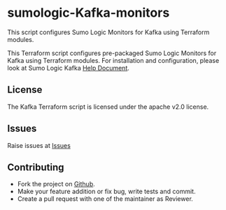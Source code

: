 # sumologic-Kafka-monitors

This script configures Sumo Logic Monitors for Kafka using Terraform modules.

This Terraform script configures pre-packaged Sumo Logic Monitors for Kafka using Terraform modules.
For installation and configuration, please look at Sumo Logic Kafka [Help Document](https://help.sumologic.com/07Sumo-Logic-Apps/10Containers_and_Orchestration/Kafka/Install_the_Kafka_App%2C_Alerts%2C_and_view_the_Dashboards).
## License

The Kafka Terraform script is licensed under the apache v2.0 license.

## Issues

Raise issues at [Issues](https://github.com/SumoLogic/terraform-sumologic-sumo-logic-monitor/issues)

## Contributing

* Fork the project on [Github](https://github.com/SumoLogic/terraform-sumologic-sumo-logic-monitor).
* Make your feature addition or fix bug, write tests and commit.
* Create a pull request with one of the maintainer as Reviewer.